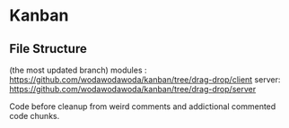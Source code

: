 # Kanban

## File Structure
(the most updated branch)
modules : https://github.com/wodawodawoda/kanban/tree/drag-drop/client
server: https://github.com/wodawodawoda/kanban/tree/drag-drop/server

Code before cleanup from weird comments and addictional commented code chunks.
